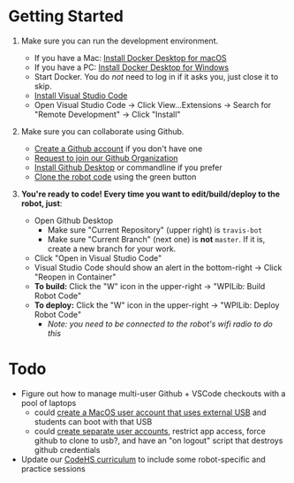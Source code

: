 # Getting Started

1. Make sure you can run the development environment.

    * If you have a Mac: [Install Docker Desktop for macOS](https://download.docker.com/mac/stable/Docker.dmg)
    * If you have a PC: [Install Docker Desktop for Windows](https://download.docker.com/win/stable/Docker%20for%20Windows%20Installer.exe)
    * Start Docker. You do _not_ need to log in if it asks you, just close it to skip.
    * [Install Visual Studio Code](https://code.visualstudio.com/download)
    * Open Visual Studio Code → Click View...Extensions → Search for "Remote Development" → Click "Install"

2. Make sure you can collaborate using Github.

    * [Create a Github account](https://github.com/join) if you don't have one
    * [Request to join our Github Organization](https://github.com/orgs/epa-robotics)
    * [Install Github Desktop](https://desktop.github.com/) or commandline if you prefer
    * [Clone the robot code](https://github.com/epa-robotics/travis-bot) using the green button

3. **You're ready to code! Every time you want to edit/build/deploy to the robot, just**:

    * Open Github Desktop
        * Make sure "Current Repository" (upper right) is `travis-bot`
        * Make sure "Current Branch" (next one) is **not** `master`. If it is, create a new branch for your work.
    * Click "Open in Visual Studio Code"
    * Visual Studio Code should show an alert in the bottom-right → Click "Reopen in Container"
    * **To build:** Click the "W" icon in the upper-right → "WPILib: Build Robot Code"
    * **To deploy:** Click the "W" icon in the upper-right → "WPILib: Deploy Robot Code"
        * _Note: you need to be connected to the robot's wifi radio to do this_

# Todo

* Figure out how to manage multi-user Github + VSCode checkouts with a pool of laptops
  * could [create a MacOS user account that uses external USB](https://www.lifewire.com/move-macs-home-folder-new-location-2260157) and students can boot with that USB
  * could [create separate user accounts](https://support.apple.com/guide/mac-help/set-up-other-users-mtusr001/mac), restrict app access, force github to clone to usb?, and have an "on logout" script that destroys github credentials
* Update our [CodeHS curriculum](https://codehs.com/section/80279/course/692/activity_progress/module/1309) to include some robot-specific and practice sessions
